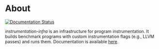 About
=====

[![Documentation Status](https://readthedocs.org/projects/instrumentation-infra/badge/?version=master)](https://instrumentation-infra.readthedocs.io/en/master/?badge=master)

*instrumentation-infra* is an infrastructure for program instrumentation. It
builds benchmark programs with custom instrumentation flags (e.g., LLVM passes)
and runs them. Documentation is available [here][docs].

[docs]: http://instrumentation-infra.readthedocs.io
